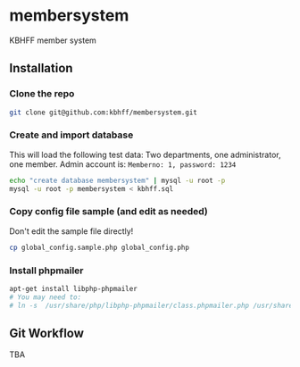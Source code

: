 membersystem
============

KBHFF member system

## Installation

### Clone the repo

```bash
git clone git@github.com:kbhff/membersystem.git
```

### Create and import database

This will load the following test data: Two departments, one administrator, one member.
Admin account is: `Memberno: 1, password: 1234`

```bash
echo "create database membersystem" | mysql -u root -p
mysql -u root -p membersystem < kbhff.sql
```

### Copy config file sample (and edit as needed)

Don't edit the sample file directly!

```bash
cp global_config.sample.php global_config.php
```

### Install phpmailer

```bash
apt-get install libphp-phpmailer
# You may need to:  
# ln -s  /usr/share/php/libphp-phpmailer/class.phpmailer.php /usr/share/php/class.phpmailer.php
```

## Git Workflow

TBA
